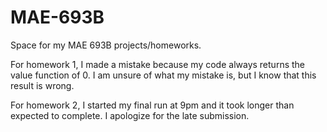 # MAE-693B
Space for my MAE 693B projects/homeworks.

For homework 1, I made a mistake because my code always returns the value function of 0. I am unsure of what my mistake is, but I know that this result is wrong. 

For homework 2, I started my final run at 9pm and it took longer than expected to complete. I apologize for the late submission. 
